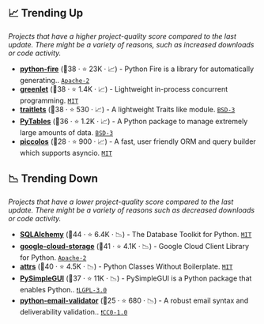 ## 📈 Trending Up

_Projects that have a higher project-quality score compared to the last update. There might be a variety of reasons, such as increased downloads or code activity._

- <b><a href="https://github.com/google/python-fire">python-fire</a></b> (🥈38 ·  ⭐ 23K · 📈) - Python Fire is a library for automatically generating.. <code><a href="http://bit.ly/3nYMfla">Apache-2</a></code>
- <b><a href="https://github.com/python-greenlet/greenlet">greenlet</a></b> (🥇38 ·  ⭐ 1.4K · 📈) - Lightweight in-process concurrent programming. <code><a href="http://bit.ly/34MBwT8">MIT</a></code>
- <b><a href="https://github.com/ipython/traitlets">traitlets</a></b> (🥇38 ·  ⭐ 530 · 📈) - A lightweight Traits like module. <code><a href="http://bit.ly/3aKzpTv">BSD-3</a></code>
- <b><a href="https://github.com/PyTables/PyTables">PyTables</a></b> (🥈36 ·  ⭐ 1.2K · 📈) - A Python package to manage extremely large amounts of data. <code><a href="http://bit.ly/3aKzpTv">BSD-3</a></code>
- <b><a href="https://github.com/piccolo-orm/piccolo">piccolos</a></b> (🥉28 ·  ⭐ 900 · 📈) - A fast, user friendly ORM and query builder which supports asyncio. <code><a href="http://bit.ly/34MBwT8">MIT</a></code>

## 📉 Trending Down

_Projects that have a lower project-quality score compared to the last update. There might be a variety of reasons such as decreased downloads or code activity._

- <b><a href="https://github.com/sqlalchemy/sqlalchemy">SQLAlchemy</a></b> (🥇44 ·  ⭐ 6.4K · 📉) - The Database Toolkit for Python. <code><a href="http://bit.ly/34MBwT8">MIT</a></code>
- <b><a href="https://github.com/googleapis/google-cloud-python">google-cloud-storage</a></b> (🥇41 ·  ⭐ 4.1K · 📉) - Google Cloud Client Library for Python. <code><a href="http://bit.ly/3nYMfla">Apache-2</a></code>
- <b><a href="https://github.com/python-attrs/attrs">attrs</a></b> (🥇40 ·  ⭐ 4.5K · 📉) - Python Classes Without Boilerplate. <code><a href="http://bit.ly/34MBwT8">MIT</a></code>
- <b><a href="https://github.com/PySimpleGUI/PySimpleGUI">PySimpleGUI</a></b> (🥈37 ·  ⭐ 11K · 📉) - PySimpleGUI is a Python package that enables Python.. <code><a href="http://bit.ly/37RvQcA">❗️LGPL-3.0</a></code>
- <b><a href="https://github.com/JoshData/python-email-validator">python-email-validator</a></b> (🥉25 ·  ⭐ 680 · 📉) - A robust email syntax and deliverability validation.. <code><a href="https://tldrlegal.com/search?q=CC0-1.0">❗️CC0-1.0</a></code>

